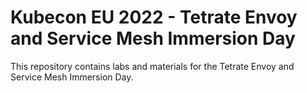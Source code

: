 # Kubecon EU 2022 - Tetrate Envoy and Service Mesh Immersion Day

This repository contains labs and materials for the Tetrate Envoy and Service Mesh Immersion Day.

